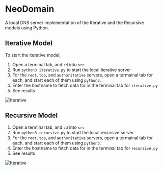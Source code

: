 # NeoDomain

A local DNS server implementation of the Iterative and the Recursive models using Python.

## Iterative Model

To start the iterative model,

1. Open a terminal tab, and `cd` into `src`
2. Run `python3 iterative.py` to start the local iterative server
3. For the `root`, `top`, and `authoritative` servers, open a termainal tab for each, and start each of them using `python3`.
4. Enter the hostname to fetch data for in the terminal tab for `iterative.py`
5. See results

![Iterative](https://raw.githubusercontent.com/Rubix982/NeoDomain/main/assets/img/1.png)

## Recursive Model

1. Open a terminal tab, and `cd` into `src`
2. Run `python3 recursive.py` to start the local recursive server
3. For the `root`, `top`, and `authoritative` servers, open a termainal tab for each, and start each of them using `python3`.
4. Enter the hostname to fetch data for in the terminal tab for `recursive.py`
5. See results

![Iterative](https://raw.githubusercontent.com/Rubix982/NeoDomain/main/assets/img/2.png)
